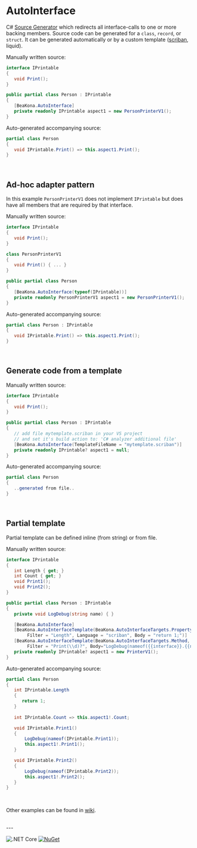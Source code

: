 # AutoInterface

C# [Source Generator](https://github.com/dotnet/roslyn/blob/master/docs/features/source-generators.md) which redirects all interface-calls to one or more backing members. Source code can be generated for a `class`, `record`, or `struct`. It can be generated automatically or by a custom template ([scriban](https://github.com/scriban/scriban), liquid).
<br>

Manually written source:

```csharp
interface IPrintable
{
   void Print();
}

public partial class Person : IPrintable
{
   [BeaKona.AutoInterface]
   private readonly IPrintable aspect1 = new PersonPrinterV1();
}
```

Auto-generated accompanying source:

```csharp
partial class Person
{
   void IPrintable.Print() => this.aspect1.Print();
}
```
<br>

## Ad-hoc adapter pattern

In this example `PersonPrinterV1` does not implement `IPrintable` but does have all members that are required by that interface.

Manually written source:

```csharp
interface IPrintable
{
   void Print();
}

class PersonPrinterV1
{
   void Print() { ... }
}

public partial class Person
{
   [BeaKona.AutoInterface(typeof(IPrintable))]
   private readonly PersonPrinterV1 aspect1 = new PersonPrinterV1();
}
```

Auto-generated accompanying source:

```csharp
partial class Person : IPrintable
{
   void IPrintable.Print() => this.aspect1.Print();
}
```
<br>

## Generate code from a template

Manually written source:

```csharp
interface IPrintable
{
   void Print();
}

public partial class Person : IPrintable
{
   // add file mytemplate.scriban in your VS project
   // and set it's build action to: 'C# analyzer additional file'
   [BeaKona.AutoInterface(TemplateFileName = "mytemplate.scriban")]
   private readonly IPrintable? aspect1 = null;
}
```

Auto-generated accompanying source:

```csharp
partial class Person
{
   ..generated from file..
}
```
<br>

## Partial template

Partial template can be defined inline (from string) or from file.

Manually written source:

```csharp
interface IPrintable
{
   int Length { get; }
   int Count { get; }
   void Print1();
   void Print2();
}

public partial class Person : IPrintable
{
   private void LogDebug(string name) { }

   [BeaKona.AutoInterface]
   [BeaKona.AutoInterfaceTemplate(BeaKona.AutoInterfaceTargets.PropertyGetter,
        Filter = "Length", Language = "scriban", Body = "return 1;")]
   [BeaKona.AutoInterfaceTemplate(BeaKona.AutoInterfaceTargets.Method,
        Filter = "Print(\\d)?", Body="LogDebug(nameof({{interface}}.{{name}})); {{expression}};")]
   private readonly IPrintable? aspect1 = new PrinterV1();
}
```

Auto-generated accompanying source:

```csharp
partial class Person
{
   int IPrintable.Length
   {
      return 1;
   }
   
   int IPrintable.Count => this.aspect1!.Count;

   void IPrintable.Print1()
   {
       LogDebug(nameof(IPrintable.Print1));
       this.aspect1!.Print1();
   }

   void IPrintable.Print2()
   {
       LogDebug(nameof(IPrintable.Print2));
       this.aspect1!.Print2();
   }
}
```

<br>

Other examples can be found in [wiki](https://github.com/beakona/AutoInterface/wiki/Examples).

<br>
---

![.NET Core](https://github.com/beakona/AutoInterface/workflows/.NET%20Core/badge.svg)
[![NuGet](https://img.shields.io/nuget/v/BeaKona.AutoInterfaceGenerator)](https://www.nuget.org/packages/BeaKona.AutoInterfaceGenerator)
